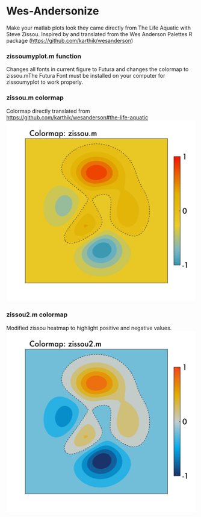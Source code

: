 # Wes-Andersonize

Make your matlab plots look they came directly from The Life Aquatic with Steve Zissou. Inspired by and translated from the Wes Anderson Palettes R package (https://github.com/karthik/wesanderson)

### zissoumyplot.m function
Changes all fonts in current figure to Futura and changes the colormap to zissou.mThe Futura Font must be installed on your computer for zissoumyplot to work properly.

### zissou.m colormap 
Colormap directly translated from https://github.com/karthik/wesanderson#the-life-aquatic
![alt text](https://github.com/rejectedbanana/Wes-Andersonize/blob/master/zissou_colormap.jpg )

### zissou2.m colormap
Modified zissou heatmap to highlight positive and negative values.
![alt text](https://github.com/rejectedbanana/Wes-Andersonize/blob/master/zissou2_colormap.jpg)


